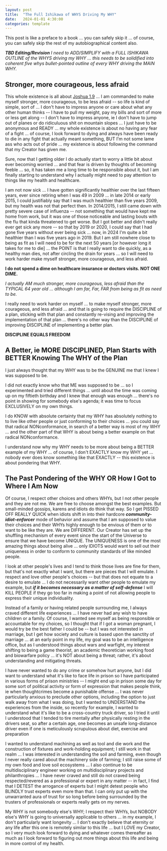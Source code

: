 ```yaml
---
layout: post
title:  "The Full Ishikawa of WHYS Driving My WHY"
date:   2024-01-01 4:30:00
categories: template
---
```


This post is like a preface to a book ... you can safely skip it ... of course, you can safely skip the rest of my autobiographical content also.

***TBD Editing/Revision*** *I need to ADD/SIMPLIFY with a FULL ISHIKAWA OUTLINE of the WHYS driving my WHY ... this needs to be solidified into coherent five whys bullet-pointed outline of every WHY driving the MAIN WHY.* 

## Stronger, more courageous, less afraid

This whole existence is all about [Joshua 1.9](https://www.biblestudytools.com/joshua/1-9-compare.html) ... I am commanded to make myself stronger, more courageous, to be less afraid -- so life is kind of simple, sort of ... I don't have to impress anyone or care about what any other human thinks -- I have to pull my weight, pay my bills and sort of more or less get along -- I don't have to impress anyone, ie I don't have to jump out of planes or do ridiculuous shit on mountain slopes ... I just have to be anonymous and READY ... my whole existence is about no having any fear of a fight ... of course, I look forward to dying and always have been ready to die in any fight that actually meant something, BUT I'm not some lame ass who acts out of pride ... my existence is about following the command that my Creator has given me.

Sure, now that I getting older I do actually start to worry a little bit about ever becoming worried ... and that fear is driven by thoughts of becoming feeble ... so, it has taken me a long time to be responsible about it, but I am finally starting to understand why I actually might need to pay attention to things like my health and healthcare.

I am not now sick ... I have gotten significantly healthier over the last fifteen years, ever since retiring when I was 49 in 2009 ... in late 2014 or early 2015, I could justifiably say that I was much healthier than five years 2009, but my health was not that perfect then.  In 2014/2015, I still came down with pretty severe case of influenza -- not something that would have kept me home from work, but it was one of those noticeable and lasting bouts with the flu that kinda threatened to get worse.  But I got better and didn't really ever get sick any more -- so that by 2019 or 2020, I could say that I had gone five years without ever being sick ... now, in 2024 I'm quite a bit healthier than I was five years ago in 2019.  But I am still nowhere close to being as fit as I will need to be for the next 50 years [or however long it takes for me to die] ... the POINT is that I really want to die quickly, as a healthy man dies, not after circling the drain for years ... so I will need to work harder make myself stronger, more courageous, and less afraid.

**I do not spend a dime on healthcare insurance or doctors visits.  NOT ONE DIME.** 

*I actually AM much stronger, more courageous, less afraid than the TYPICAL 64 year old ... although I am far, Far, FAR from being as fit as need to be.*  

I really need to work harder on myself ... to make myself stronger, more courageous, and less afraid ... and that is going to require the DISCIPLINE of a plan, sticking with that plan and constantly re-vising and improving the implementation of that plan ... there's no other way than the DISCIPLINE of improving DISCIPLINE of implementing a better plan. 

**DISCIPLINE EQUALS FREEDOM**

## A Better, ie MORE DISCIPLINED, Plan Starts with BETTER Knowing The WHY of the Plan

I just always thought that my WHY was to be the GENUINE me that I knew I was supposed to be.

I did not exactly know who that ME was supposed to be ... so I experimented and tried different things ... until about the time was coming up on my fiftieth birthday and I knew that enough was enough ... there's no point in showing for somebody else's agenda; it was time to focus EXCLUSIVELY on my own things.

I do KNOW with absolute certainty that my WHY has absolutely nothing to to live like other people or just conforming to their choices ... you could say that radical NONconformance, in search of a better way is most of my WHY ... and the other part of that WHY is about being a better example on that radical NONconformance.  

I understand now why my WHY needs to be more about being a BETTER example of my WHY ... of course, I don't EXACTLY know my WHY yet ... nobody ever does know something like that EXACTLY -- this existence is about pondering that WHY.

## The Past Pondering of the WHY OR How I Got to Where I Am Now

Of course, I respect other choices and others WHYs, but I not other people and they are not me. We are free to choose amongst the best examples.  But small-minded gossips, karens and idiots do think that way. So I get PISSED OFF REALLY QUICK when idiots shift in into their hardcore ***community-idiot-enforcer*** mode of behavior and assume that I am supposed to value their choices and their WHYs highly enough to be envious of them or to want to be like they are.  We are DIFFERENT. Our Creator has set up the shuffling mechanism of every event since the start of the Universe to ensure that we have become UNIQUE. The UNIQUENESS is one of the most amazing things about being alive ... only IDIOTS would want to sell out their uniqueness in order to conform to community standards of like minded people.

I look at other people's lives and I tend to think those lives are fine for them, but that's not exactly what I want, but there are pieces that I will emulate.  I respect and love other people's choices -- but that does not equate to a desire to emulate ... I do not necessarily want other people to emulate my example, but ***if it becomes necessary as a matter of self-defense*** I will KILL PEOPLE if they go too far in making a point of not allowing people to express their unique individuality.

Instead of a family or having related people surrounding me, I always craved different life experiences ... I have never had any wish to have children or a family. Of course, I wanted see myself as being responsible or accountable for my choices, so I thought that if I got a woman pregnant, I would try be the best father I could be -- but I was not interested in marriage, but I get how society and culture is based upon the sanctity of marriage ... at an early point in my life, my goal was to be an intelligence office, but as I understood things about wars and warfight, my interest shifting to being a game theorist, an academic theoretician working food and biowarfare policy ... it's NOT about being a threat; rather, it's about understanding and mitigating threats. 

I have never wanted to do any crime or somehow hurt anyone, but I did want to understand what it's like to face life in prison so I have participated in various forms of prison ministries -- I might end up in prison some day for some sort of political activity or form of expression that makes people think, ie when thoughtcrimes become a punishable offense ... I was never particularly anxious to preclude other options, including the option to just walk away from what I was doing, but I wanted to UNDERSTAND the experiences from the inside, so recently for example, I wanted to understand what it's like to be a cross-country truck driver, so I tried it until I understood that I tended to tire mentally after physically resting in the drivers seat, so after a certain age, one becomes an unsafe long-distance driver even if one is meticulously scrupulous about diet, exercise and preparation

I wanted to understand machining as well as tool and die work and the construction of fixtures and work-holding equipment; I still work in that realm ... I was interested in understanding the soil and farming, even though I never really cared about the machinery side of farming; I still raise some of  my own food and love soil ecosystems ... I also continue to be multidisciplinary engineer working on multidisciplinary projects and philanthropies ...  I have never craved and still do not craved being respected/revered as a professional or expert in any matter -- in fact, I find that I DETEST the arrogance of experts but I might detest people who BLINDLY trust experts even more than that. I can only put up with the unwarranted aura of trust for so long before being surrounded by the trusters of professionals or experts really gets on my nerves.

My WHY is not somebody else's WHY; I respect their WHYs, but NOBODY else's WHY is going to universally applicable to others ... in my example, I don't particularly want longevity ... I don't exactly believe that eternity or any life after this one is remotely similar to this life ... but I LOVE my Creator, so I very much look forward to dying and whatever comes thereafter as much as I look forward to figuring out more things about this life and being in more control of my health.  